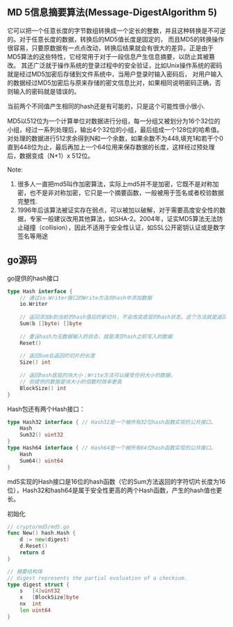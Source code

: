 
## MD 5信息摘要算法(Message-DigestAlgorithm 5)
它可以把一个任意长度的字节数组转换成一个定长的整数，并且这种转换是不可逆的。对于任意长度的数据，转换后的MD5值长度是固定的，
而且MD5的转换操作很容易，只要原数据有一点点改动，转换后结果就会有很大的差异。正是由于MD5算法的这些特性，它经常用于对于一段信息产生信息摘要，以防止其被篡改。
其还广泛就于操作系统的登录过程中的安全验证，比如Unix操作系统的密码就是经过MD5加密后存储到文件系统中，当用户登录时输入密码后，
对用户输入的数据经过MD5加密后与原来存储的密文信息比对，如果相同说明密码正确，否则输入的密码就是错误的。

当前两个不同值产生相同的hash还是有可能的，只是这个可能性很小很小.

MD5以512位为一个计算单位对数据进行分组，每一分组又被划分为16个32位的小组，经过一系列处理后，输出4个32位的小组，最后组成一个128位的哈希值。
对处理的数据进行512求余得到N和一个余数，如果余数不为448,填充1和若干个0直到448位为止，最后再加上一个64位用来保存数据的长度，这样经过预处理后，数据变成（N+1）x 512位。

Note: 
1. 很多人一直把md5叫作加密算法，实际上md5并不是加密，它既不是对称加密，也不是非对称加密，它只是一个摘要函数，一般被用于签名或者校验数据完整性.
2. 1996年后该算法被证实存在弱点，可以被加以破解，对于需要高度安全性的数据，专家一般建议改用其他算法，如SHA-2。2004年，证实MD5算法无法防止碰撞（collision），因此不适用于安全性认证，如SSL公开密钥认证或是数字签名等用途

## go源码
go提供的hash接口
```go
type Hash interface {
    // 通过io.Writer接口的Write方法向hash中添加数据
    io.Writer
    
    // 返回添加b到当前的hash值后的新切片，不会改变底层的hash状态，这个方法就是返回计算后的hash值，只是它是字符切片
    Sum(b []byte) []byte
    
    // 重设hash为无数据输入的状态，就是清空hash之前写入的数据
    Reset()
    
    // 返回Sum会返回的切片的长度
    Size() int
    
    // 返回hash底层的块大小；Write方法可以接受任何大小的数据，
    // 但提供的数据是块大小的倍数时效率更高
    BlockSize() int
}
```

Hash包还有两个Hash接口：
```go
type Hash32 interface { // Hash32是一个被所有32位hash函数实现的公共接口。
    Hash
    Sum32() uint32
}
type Hash64 interface { // Hash64是一个被所有64位hash函数实现的公共接口。
    Hash
    Sum64() uint64
}
```
md5实现的Hash接口是16位的hash函数（它的Sum方法返回的字符切片长度为16位），Hash32和hash64是属于安全性更高的两个Hash函数，产生的hash值也更长。


初始化

```go
// crypto/md5/md5.go
func New() hash.Hash {
	d := new(digest)
	d.Reset()
	return d
}

// 摘要结构体
// digest represents the partial evaluation of a checksum.
type digest struct {
    s   [4]uint32
    x   [BlockSize]byte
    nx  int
    len uint64
}
```
